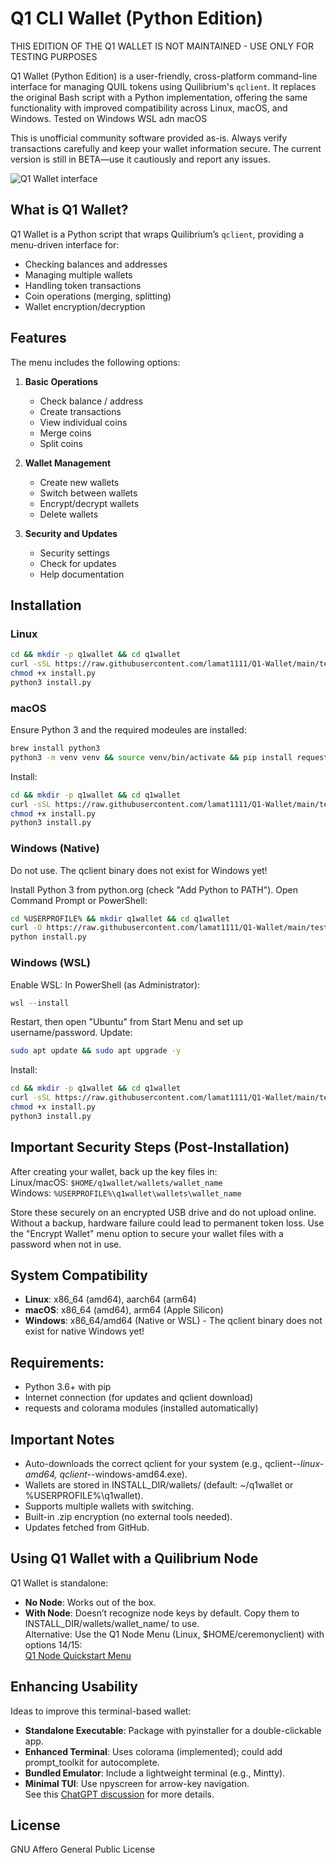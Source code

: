 # Q1 CLI Wallet (Python Edition)

THIS EDITION OF THE Q1 WALLET IS NOT MAINTAINED - USE ONLY FOR TESTING PURPOSES

Q1 Wallet (Python Edition) is a user-friendly, cross-platform command-line interface for managing QUIL tokens using Quilibrium's `qclient`. It replaces the original Bash script with a Python implementation, offering the same functionality with improved compatibility across Linux, macOS, and Windows.
Tested on Windows WSL adn macOS

This is unofficial community software provided as-is. Always verify transactions carefully and keep your wallet information secure. The current version is still in BETA—use it cautiously and report any issues.

![Q1 Wallet interface](https://i.imgur.com/QpwuO6k.png)

## What is Q1 Wallet?

Q1 Wallet is a Python script that wraps Quilibrium’s `qclient`, providing a menu-driven interface for:
- Checking balances and addresses
- Managing multiple wallets
- Handling token transactions
- Coin operations (merging, splitting)
- Wallet encryption/decryption

## Features

The menu includes the following options:

1. **Basic Operations**
   - Check balance / address
   - Create transactions
   - View individual coins
   - Merge coins
   - Split coins

2. **Wallet Management**
   - Create new wallets
   - Switch between wallets
   - Encrypt/decrypt wallets
   - Delete wallets

3. **Security and Updates**
   - Security settings
   - Check for updates
   - Help documentation

## Installation

### Linux
```bash
cd && mkdir -p q1wallet && cd q1wallet
curl -sSL https://raw.githubusercontent.com/lamat1111/Q1-Wallet/main/test/install.py -o install.py
chmod +x install.py
python3 install.py
```

### macOS
Ensure Python 3 and the required modeules are installed:
```bash
brew install python3
python3 -m venv venv && source venv/bin/activate && pip install requests colorama
```
Install:
```bash
cd && mkdir -p q1wallet && cd q1wallet
curl -sSL https://raw.githubusercontent.com/lamat1111/Q1-Wallet/main/test/python/install.py -o install.py
chmod +x install.py
python3 install.py
```

### Windows (Native)
Do not use. The qclient binary does not exist for Windows yet!

Install Python 3 from python.org (check "Add Python to PATH").
Open Command Prompt or PowerShell:
```bash
cd %USERPROFILE% && mkdir q1wallet && cd q1wallet
curl -O https://raw.githubusercontent.com/lamat1111/Q1-Wallet/main/test/python/install.py
python install.py
```

### Windows (WSL)
Enable WSL:
In PowerShell (as Administrator):
```powershell
wsl --install
```
Restart, then open "Ubuntu" from Start Menu and set up username/password.
Update:
```bash
sudo apt update && sudo apt upgrade -y
```
Install:
```bash
cd && mkdir -p q1wallet && cd q1wallet
curl -sSL https://raw.githubusercontent.com/lamat1111/Q1-Wallet/main/test/python/install.py -o install.py
chmod +x install.py
python3 install.py
```

## Important Security Steps (Post-Installation)
After creating your wallet, back up the key files in:  
Linux/macOS: `$HOME/q1wallet/wallets/wallet_name`  
Windows: `%USERPROFILE%\q1wallet\wallets\wallet_name`

Store these securely on an encrypted USB drive and do not upload online. Without a backup, hardware failure could lead to permanent token loss. Use the "Encrypt Wallet" menu option to secure your wallet files with a password when not in use.

## System Compatibility
- **Linux**: x86_64 (amd64), aarch64 (arm64)
- **macOS**: x86_64 (amd64), arm64 (Apple Silicon)
- **Windows**: x86_64/amd64 (Native or WSL) - The qclient binary does not exist for native Windows yet!

## Requirements:
- Python 3.6+ with pip  
- Internet connection (for updates and qclient download)  
- requests and colorama modules (installed automatically)

## Important Notes
- Auto-downloads the correct qclient for your system (e.g., qclient-*-linux-amd64, qclient-*-windows-amd64.exe).
- Wallets are stored in INSTALL_DIR/wallets/ (default: ~/q1wallet or %USERPROFILE%\q1wallet).
- Supports multiple wallets with switching.
- Built-in .zip encryption (no external tools needed).
- Updates fetched from GitHub.

## Using Q1 Wallet with a Quilibrium Node
Q1 Wallet is standalone:
- **No Node**: Works out of the box.  
- **With Node**: Doesn’t recognize node keys by default. Copy them to INSTALL_DIR/wallets/wallet_name/ to use.  
Alternative: Use the Q1 Node Menu (Linux, $HOME/ceremonyclient) with options 14/15:  
[Q1 Node Quickstart Menu](https://docs.quilibrium.one/start/q1-node-quickstart-menu)

## Enhancing Usability
Ideas to improve this terminal-based wallet:  
- **Standalone Executable**: Package with pyinstaller for a double-clickable app.  
- **Enhanced Terminal**: Uses colorama (implemented); could add prompt_toolkit for autocomplete.  
- **Bundled Emulator**: Include a lightweight terminal (e.g., Mintty).  
- **Minimal TUI**: Use npyscreen for arrow-key navigation.  
See this [ChatGPT discussion](https://chatgpt.com/share/6761ae54-d1cc-8007-b3f8-3cfcf66b8551) for more details.

## License
GNU Affero General Public License
